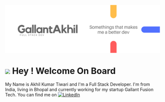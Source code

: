 <img src="Gallant Akhil (2).png">
<h1><img src="https://emojis.slackmojis.com/emojis/images/1471045852/843/highfive.gif?1471045852"> Hey ! Welcome On Board</h1>

My Name is Akhil Kumar Tiwari and I'm a Full Stack Developer. I'm from India, living in Bhopal and currently working for my startup Gallant Fusion Tech. You can find me on <a href="https://www.linkedin.com/in/akhil-tiwari-628010139/" target="_blank"><img alt="LinkedIn" src="https://emojis.slackmojis.com/emojis/images/1470343326/711/linkedin.png?1470343326" width="5" height="5" /></a>
